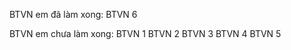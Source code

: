 BTVN em đã làm xong: 
    BTVN 6

BTVN em chưa làm xong: 
    BTVN 1
    BTVN 2
    BTVN 3
    BTVN 4
    BTVN 5